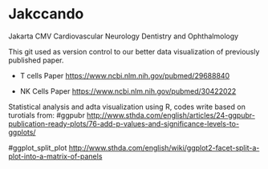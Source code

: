 # Jakccando
Jakarta CMV Cardiovascular Neurology Dentistry and Ophthalmology

This git used as version control to our better data visualization of previously published paper. 

- T cells Paper
https://www.ncbi.nlm.nih.gov/pubmed/29688840

- NK Cells Paper
https://www.ncbi.nlm.nih.gov/pubmed/30422022

Statistical analysis and adta visualization using R, codes write based on turotials from:
#ggpubr
http://www.sthda.com/english/articles/24-ggpubr-publication-ready-plots/76-add-p-values-and-significance-levels-to-ggplots/

#ggplot_split_plot
http://www.sthda.com/english/wiki/ggplot2-facet-split-a-plot-into-a-matrix-of-panels

